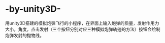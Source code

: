 # -by-unity3D-
用unity3D搭建的模拟炮弹飞行的小程序，在界面上输入炮弹的质量，发射作用力大小，角度，点击发射（三个按钮分别对应三种模拟炮弹轨迹的方法）按钮会绘制炮弹发射的抛物线。
